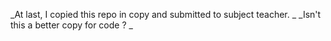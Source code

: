 _At last, I copied this repo in copy and submitted to subject teacher.
_
_Isn't this a better copy for code ?
_
